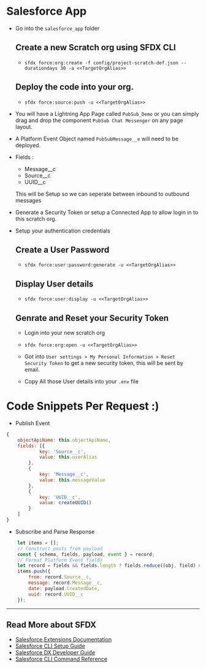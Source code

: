 
# Salesforce App
- Go into the `salesforce_app` folder 

    ## Create a new Scratch org using SFDX CLI
    - `sfdx force:org:create -f config/project-scratch-def.json --durationdays 30 -a <<TargetOrgAlias>>`

    ## Deploy the code into your org. 
    - `sfdx force:source:push -u <<TargetOrgAlias>>`

- You will have a Lightning App Page called `PubSub_Demo` or you can simply drag and drop the component `PubSub Chat Messenger` on any page layout.
- A Platform Event Object named `PubSubMessage__e` will need to be deployed.
- Fields :
    - Message__c
    - Source__c
    - UUID__c

    This will be Setup so we can seperate between inbound to outbound messages

- Generate a Security Token or setup a Connected App to allow login in to this scratch org.

- Setup your authentication credentials
    ## Create a User Password
    - `sfdx force:user:password:generate -u <<TargetOrgAlias>>`
    ## Display User details
    - `sfdx force:user:display -u <<TargetOrgAlias>>`
    ## Genrate and Reset your Security Token
    - Login into your new scratch org 
    - `sfdx force:org:open -u <<TargetOrgAlias>>`
    - Got into `User settings > My Personal Information > Reset Security Token` to get a new security token, this will be sent by email.

    - Copy All those User details into your `.env` file


# Code Snippets Per Request :) 

- Publish Event
```js
{
    objectApiName: this.objectApiName,
    fields: [{
            key: 'Source__c',
            value: this.userAlias
        },
        {
            key: 'Message__c',
            value: this.messageValue
        },
        {
            key: 'UUID__c',
            value: createUUID()
        }
    ]
}
```

- Subscribe and Parse Response 
```js
    let items = [];
    // Construct posts from payload
    const { schema, fields, payload, event } = record;
    // Format Platform Event fields
    let record = fields && fields.length ? fields.reduce((obj, field) => { obj[field.key] = field.value; return obj; }, {}) : null;
    items.push({
        from: record.Source__c,
        message: record.Message__c,
        date: payload.CreatedDate,
        uuid: record.UUID__c
    });
```
_____________________


## Read More about SFDX

- [Salesforce Extensions Documentation](https://developer.salesforce.com/tools/vscode/)
- [Salesforce CLI Setup Guide](https://developer.salesforce.com/docs/atlas.en-us.sfdx_setup.meta/sfdx_setup/sfdx_setup_intro.htm)
- [Salesforce DX Developer Guide](https://developer.salesforce.com/docs/atlas.en-us.sfdx_dev.meta/sfdx_dev/sfdx_dev_intro.htm)
- [Salesforce CLI Command Reference](https://developer.salesforce.com/docs/atlas.en-us.sfdx_cli_reference.meta/sfdx_cli_reference/cli_reference.htm)
